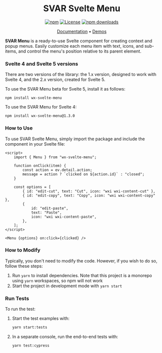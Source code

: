 <div align="center">
	
# SVAR Svelte Menu

[![npm](https://img.shields.io/npm/v/wx-svelte-menu.svg)](https://www.npmjs.com/package/wx-svelte-menu)
[![License](https://img.shields.io/github/license/svar-widgets/menu)](https://github.com/svar-widgets/menu/blob/main/license.txt)
[![npm downloads](https://img.shields.io/npm/dm/wx-svelte-menu.svg)](https://www.npmjs.com/package/wx-svelte-menu)

</div>

<div align="center">

[Documentation](https://docs.svar.dev/svelte/core/category/menu/) • [Demos](https://docs.svar.dev/svelte/core/samples-menu/#/action/willow)

</div>

**SVAR Menu** is a ready-to-use Svelte component for creating context and popup menus. Easily customize each menu item with text, icons, and sub-items, and control the menu's position relative to its parent element.

### Svelte 4 and Svelte 5 versions

There are two versions of the library: the 1.x version, designed to work with Svelte 4, and the 2.x version, created for Svelte 5.

To use the SVAR Menu beta for Svelte 5, install it as follows:

```
npm install wx-svelte-menu
```

To use the SVAR Menu for Svelte 4:

```
npm install wx-svelte-menu@1.3.0
```

### How to Use

To use SVAR Svelte Menu, simply import the package and include the component in your Svelte file:

```svelte
<script>
	import { Menu } from "wx-svelte-menu";

	function onClick(item) {
		const action = ev.detail.action;
		message = action ? `clicked on ${action.id}` : "closed";
	}

	const options = [
		{ id: "edit-cut", text: "Cut", icon: "wxi wxi-content-cut" },
		{ id: "edit-copy", text: "Copy", icon: "wxi wxi-content-copy" },
		{
			id: "edit-paste",
			text: "Paste",
			icon: "wxi wxi-content-paste",
		},
	];
</script>

<Menu {options} on:click={clicked} />
```

### How to Modify

Typically, you don't need to modify the code. However, if you wish to do so, follow these steps:

1. Run `yarn` to install dependencies. Note that this project is a monorepo using `yarn` workspaces, so npm will not work
2. Start the project in development mode with `yarn start`

### Run Tests

To run the test:

1. Start the test examples with:
    ```sh
    yarn start:tests
    ```
2. In a separate console, run the end-to-end tests with:
    ```sh
    yarn test:cypress
    ```
